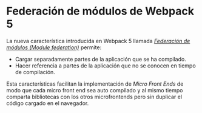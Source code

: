 # Federación de módulos de Webpack 5
La nueva característica introducida en Webpack 5 llamada [*Federación de módulos (Module federation)*](https://webpack.js.org/concepts/module-federation/) permite:
- Cargar separadamente partes de la aplicación que se ha compilado.
- Hacer referencia a partes de la aplicación que no se conocen en tiempo de compilación.

Esta características facilitan la implementación de *Micro Front Ends* de modo que cada micro front end sea auto compilado y al mismo tiempo comparta bibliotecas con los otros microfrontends pero sin duplicar el código cargado en el navegador.

